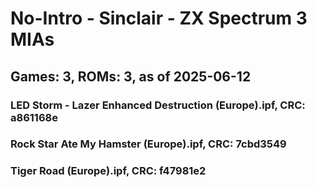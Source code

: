 # No-Intro - Sinclair - ZX Spectrum 3 MIAs
## Games: 3, ROMs: 3, as of 2025-06-12

### LED Storm - Lazer Enhanced Destruction (Europe).ipf, CRC: a861168e
### Rock Star Ate My Hamster (Europe).ipf, CRC: 7cbd3549
### Tiger Road (Europe).ipf, CRC: f47981e2
